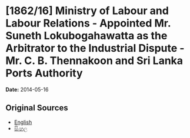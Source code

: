 # [1862/16] Ministry of Labour and Labour Relations - Appointed Mr. Suneth Lokubogahawatta as the Arbitrator to the Industrial Dispute - Mr. C. B. Thennakoon and Sri Lanka Ports Authority

**Date:** 2014-05-16

## Original Sources

- [English](https://documents.gov.lk/view/extra-gazettes/2014/5/1862-16_E.pdf)
- [සිංහල](https://documents.gov.lk/view/extra-gazettes/2014/5/1862-16_S.pdf)
